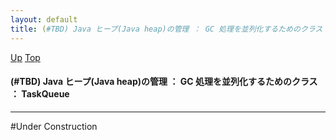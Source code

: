 ```yaml
---
layout: default
title: (#TBD) Java ヒープ(Java heap)の管理 ： GC 処理を並列化するためのクラス ： TaskQueue
---
```

[Up](nog_VR69fc.html) [Top](../index.html)

#### (#TBD) Java ヒープ(Java heap)の管理 ： GC 処理を並列化するためのクラス ： TaskQueue

--- 
#Under Construction






